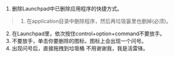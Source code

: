 1. 删除Launchpad中已删除应用程序的快捷方式。
  >1. 在application目录中删除程序，然后再垃圾篓里也删掉(必须)。  
  2. 在Launchpad里，依次按住control+option+command不要放手。   
  3. 不要放手，单击你要删除的图标，图标上会出现一个问号。  
  4. 出现问号后，直接拖拽到垃圾桶 不用谢谢我，我是活雷锋。  
